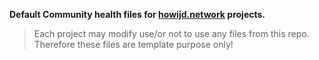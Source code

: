**Default Community health files for [howijd.network](https://howijd.network) projects.**

> Each project may modify use/or not to use any files from this repo.
> Therefore these files are template purpose only!
